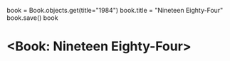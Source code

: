book = Book.objects.get(title="1984")
book.title = "Nineteen Eighty-Four"
book.save()
book
# <Book: Nineteen Eighty-Four>

